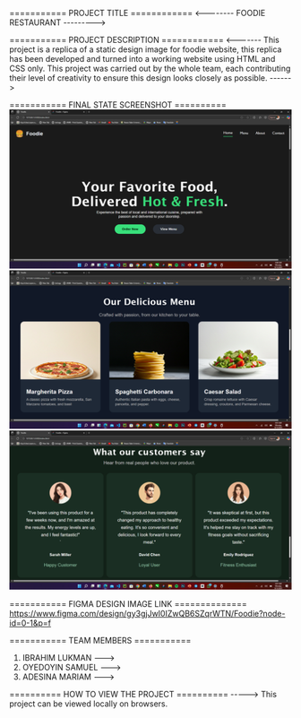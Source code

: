 =========== PROJECT TITLE ============
<-------- FOODIE RESTAURANT --------->



=========== PROJECT DESCRIPTION ============
<------- This project is a replica of a static design image for foodie website, this replica has been developed and turned into a working website using HTML and CSS only.
This project was carried out by the whole team, each contributing their level of creativity to ensure this design looks closely as possible. ------>



=========== FINAL STATE SCREENSHOT ==========
![alt text](<images/Foodie screenshot 1.png>)
![alt text](<images/Foodie screenshot 2.png>)
![alt text](<images/Foodie screenshot 3.png>)




=========== FIGMA DESIGN IMAGE LINK ==============
https://www.figma.com/design/gy3gjJwI0IZwQB6SZqrWTN/Foodie?node-id=0-1&p=f




=========== TEAM MEMBERS ===========
1. IBRAHIM LUKMAN   --->
2. OYEDOYIN SAMUEL  --->
3. ADESINA MARIAM   --->




========== HOW TO VIEW THE PROJECT ==========
-----> This project can be viewed locally on browsers.








